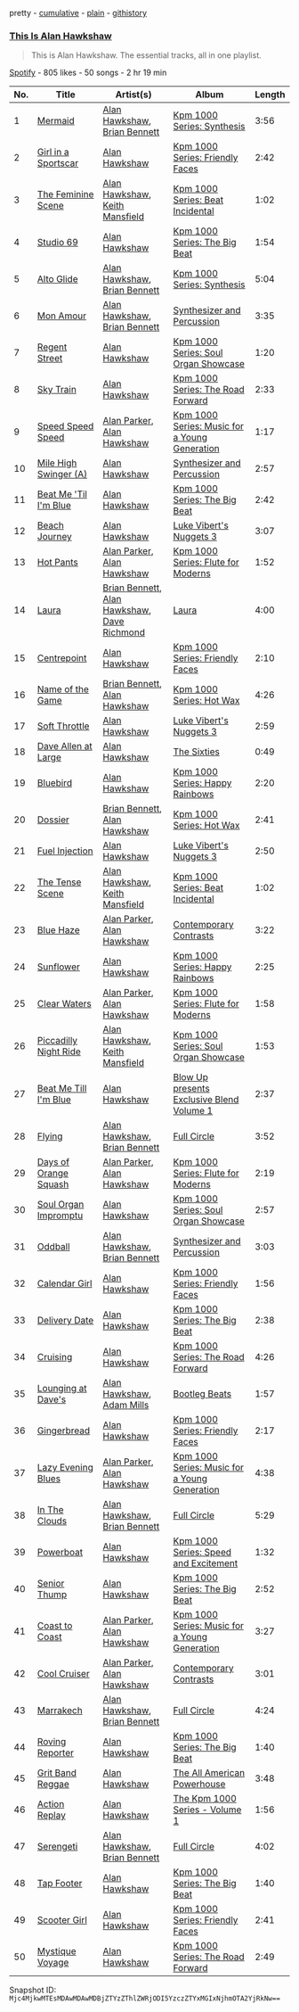 pretty - [cumulative](/playlists/cumulative/37i9dQZF1DZ06evO2F2K1f.md) - [plain](/playlists/plain/37i9dQZF1DZ06evO2F2K1f) - [githistory](https://github.githistory.xyz/mackorone/spotify-playlist-archive/blob/main/playlists/plain/37i9dQZF1DZ06evO2F2K1f)

### [This Is Alan Hawkshaw](https://open.spotify.com/playlist/37i9dQZF1DZ06evO2F2K1f)

> This is Alan Hawkshaw\. The essential tracks, all in one playlist.

[Spotify](https://open.spotify.com/user/spotify) - 805 likes - 50 songs - 2 hr 19 min

| No. | Title | Artist(s) | Album | Length |
|---|---|---|---|---|
| 1 | [Mermaid](https://open.spotify.com/track/4LcogSQgiNo6rtCG70emJj) | [Alan Hawkshaw](https://open.spotify.com/artist/4xJbCqwNfYlbl8v026L24T), [Brian Bennett](https://open.spotify.com/artist/0WP1sO0RYZHeJyd8PLSRBp) | [Kpm 1000 Series: Synthesis](https://open.spotify.com/album/6H9lWC3gxOefkRfDrxmlaB) | 3:56 |
| 2 | [Girl in a Sportscar](https://open.spotify.com/track/3YT4KUgun2us1WLg3f0T9z) | [Alan Hawkshaw](https://open.spotify.com/artist/4xJbCqwNfYlbl8v026L24T) | [Kpm 1000 Series: Friendly Faces](https://open.spotify.com/album/224JifnNZ8kVboTgLkh1JW) | 2:42 |
| 3 | [The Feminine Scene](https://open.spotify.com/track/4T5WDDivphEVKFz2NmVmxn) | [Alan Hawkshaw](https://open.spotify.com/artist/4xJbCqwNfYlbl8v026L24T), [Keith Mansfield](https://open.spotify.com/artist/5slh4AZGBwQKHeKZJCHEYH) | [Kpm 1000 Series: Beat Incidental](https://open.spotify.com/album/1wKRVl9kRVN879WQifzkYg) | 1:02 |
| 4 | [Studio 69](https://open.spotify.com/track/2hETyXkSvWidMCtUAd5xFZ) | [Alan Hawkshaw](https://open.spotify.com/artist/4xJbCqwNfYlbl8v026L24T) | [Kpm 1000 Series: The Big Beat](https://open.spotify.com/album/4KEAda0cN0G2cBoXHfd3uD) | 1:54 |
| 5 | [Alto Glide](https://open.spotify.com/track/02JG2okOS4zeeEpNvORWBo) | [Alan Hawkshaw](https://open.spotify.com/artist/4xJbCqwNfYlbl8v026L24T), [Brian Bennett](https://open.spotify.com/artist/0WP1sO0RYZHeJyd8PLSRBp) | [Kpm 1000 Series: Synthesis](https://open.spotify.com/album/6H9lWC3gxOefkRfDrxmlaB) | 5:04 |
| 6 | [Mon Amour](https://open.spotify.com/track/11kHdzguSb9TOdhJdJO9NN) | [Alan Hawkshaw](https://open.spotify.com/artist/4xJbCqwNfYlbl8v026L24T), [Brian Bennett](https://open.spotify.com/artist/0WP1sO0RYZHeJyd8PLSRBp) | [Synthesizer and Percussion](https://open.spotify.com/album/72CdZr0aEQ4sfkc4HPM310) | 3:35 |
| 7 | [Regent Street](https://open.spotify.com/track/6jONUb62DB6QS22Lk06FmB) | [Alan Hawkshaw](https://open.spotify.com/artist/4xJbCqwNfYlbl8v026L24T) | [Kpm 1000 Series: Soul Organ Showcase](https://open.spotify.com/album/0igqSRlReNwphFAqsflrOZ) | 1:20 |
| 8 | [Sky Train](https://open.spotify.com/track/6YwVCVgTqnoCvcJyDGSxC8) | [Alan Hawkshaw](https://open.spotify.com/artist/4xJbCqwNfYlbl8v026L24T) | [Kpm 1000 Series: The Road Forward](https://open.spotify.com/album/6xdnLajMDIof5HwgTokRLp) | 2:33 |
| 9 | [Speed Speed Speed](https://open.spotify.com/track/0trsIvjLUT4WOq9phJxSz0) | [Alan Parker](https://open.spotify.com/artist/0ZpOIHGVsM7vMZqPt4i214), [Alan Hawkshaw](https://open.spotify.com/artist/4xJbCqwNfYlbl8v026L24T) | [Kpm 1000 Series: Music for a Young Generation](https://open.spotify.com/album/7DSXOfsLNItRe1nYDmAGpL) | 1:17 |
| 10 | [Mile High Swinger \(A\)](https://open.spotify.com/track/2e3Hs6RDMXx09rAoXXlvnC) | [Alan Hawkshaw](https://open.spotify.com/artist/4xJbCqwNfYlbl8v026L24T) | [Synthesizer and Percussion](https://open.spotify.com/album/72CdZr0aEQ4sfkc4HPM310) | 2:57 |
| 11 | [Beat Me 'Til I'm Blue](https://open.spotify.com/track/4IMZjkEjSoYypKK5BmNp7T) | [Alan Hawkshaw](https://open.spotify.com/artist/4xJbCqwNfYlbl8v026L24T) | [Kpm 1000 Series: The Big Beat](https://open.spotify.com/album/4KEAda0cN0G2cBoXHfd3uD) | 2:42 |
| 12 | [Beach Journey](https://open.spotify.com/track/5AEvACPyECiglaH0aNA2JF) | [Alan Hawkshaw](https://open.spotify.com/artist/4xJbCqwNfYlbl8v026L24T) | [Luke Vibert's Nuggets 3](https://open.spotify.com/album/4XhHiKbo6yUr642e0GCrhK) | 3:07 |
| 13 | [Hot Pants](https://open.spotify.com/track/6cE5GBigwh7Zh7PElZpU7j) | [Alan Parker](https://open.spotify.com/artist/0ZpOIHGVsM7vMZqPt4i214), [Alan Hawkshaw](https://open.spotify.com/artist/4xJbCqwNfYlbl8v026L24T) | [Kpm 1000 Series: Flute for Moderns](https://open.spotify.com/album/08LDVimAJ0q1Med0i4uSUM) | 1:52 |
| 14 | [Laura](https://open.spotify.com/track/1xm6n05NR02rGfhPXdbmS2) | [Brian Bennett](https://open.spotify.com/artist/0WP1sO0RYZHeJyd8PLSRBp), [Alan Hawkshaw](https://open.spotify.com/artist/4xJbCqwNfYlbl8v026L24T), [Dave Richmond](https://open.spotify.com/artist/1RE4iKcjwjxa44j99hYLsI) | [Laura](https://open.spotify.com/album/7nG2Idce7vm6pBdxp2eEA1) | 4:00 |
| 15 | [Centrepoint](https://open.spotify.com/track/4o44QfNndsZCCRkHNBlMmp) | [Alan Hawkshaw](https://open.spotify.com/artist/4xJbCqwNfYlbl8v026L24T) | [Kpm 1000 Series: Friendly Faces](https://open.spotify.com/album/224JifnNZ8kVboTgLkh1JW) | 2:10 |
| 16 | [Name of the Game](https://open.spotify.com/track/7jsactTYPuOWrVfLRL40lt) | [Brian Bennett](https://open.spotify.com/artist/0WP1sO0RYZHeJyd8PLSRBp), [Alan Hawkshaw](https://open.spotify.com/artist/4xJbCqwNfYlbl8v026L24T) | [Kpm 1000 Series: Hot Wax](https://open.spotify.com/album/3PAWWGdigwDsVcfsMUu7mr) | 4:26 |
| 17 | [Soft Throttle](https://open.spotify.com/track/5US39IzkxO8nRi4wK9NHOV) | [Alan Hawkshaw](https://open.spotify.com/artist/4xJbCqwNfYlbl8v026L24T) | [Luke Vibert's Nuggets 3](https://open.spotify.com/album/4XhHiKbo6yUr642e0GCrhK) | 2:59 |
| 18 | [Dave Allen at Large](https://open.spotify.com/track/5k90Y1F96cJs2Uj8P3QgAE) | [Alan Hawkshaw](https://open.spotify.com/artist/4xJbCqwNfYlbl8v026L24T) | [The Sixties](https://open.spotify.com/album/4yzoa9DAyLsMXnlfzHZMO7) | 0:49 |
| 19 | [Bluebird](https://open.spotify.com/track/6AMKMSkHyzBE7D1T7uX3rI) | [Alan Hawkshaw](https://open.spotify.com/artist/4xJbCqwNfYlbl8v026L24T) | [Kpm 1000 Series: Happy Rainbows](https://open.spotify.com/album/5m8RDoxitluGPZH7Y3D0XH) | 2:20 |
| 20 | [Dossier](https://open.spotify.com/track/56dgpEZPKvNet9934593ub) | [Brian Bennett](https://open.spotify.com/artist/0WP1sO0RYZHeJyd8PLSRBp), [Alan Hawkshaw](https://open.spotify.com/artist/4xJbCqwNfYlbl8v026L24T) | [Kpm 1000 Series: Hot Wax](https://open.spotify.com/album/3PAWWGdigwDsVcfsMUu7mr) | 2:41 |
| 21 | [Fuel Injection](https://open.spotify.com/track/3mjnC1wLLjX8pzQbv1IQgM) | [Alan Hawkshaw](https://open.spotify.com/artist/4xJbCqwNfYlbl8v026L24T) | [Luke Vibert's Nuggets 3](https://open.spotify.com/album/4XhHiKbo6yUr642e0GCrhK) | 2:50 |
| 22 | [The Tense Scene](https://open.spotify.com/track/5E77JCBqo2tTFZecettFg7) | [Alan Hawkshaw](https://open.spotify.com/artist/4xJbCqwNfYlbl8v026L24T), [Keith Mansfield](https://open.spotify.com/artist/5slh4AZGBwQKHeKZJCHEYH) | [Kpm 1000 Series: Beat Incidental](https://open.spotify.com/album/1wKRVl9kRVN879WQifzkYg) | 1:02 |
| 23 | [Blue Haze](https://open.spotify.com/track/6zS7hMg2Ow7zLqfJqYw9Ta) | [Alan Parker](https://open.spotify.com/artist/0ZpOIHGVsM7vMZqPt4i214), [Alan Hawkshaw](https://open.spotify.com/artist/4xJbCqwNfYlbl8v026L24T) | [Contemporary Contrasts](https://open.spotify.com/album/0MKFedbFML6oMKAt1KOAxv) | 3:22 |
| 24 | [Sunflower](https://open.spotify.com/track/1h70v5iWJWPmLbmQjKoRvT) | [Alan Hawkshaw](https://open.spotify.com/artist/4xJbCqwNfYlbl8v026L24T) | [Kpm 1000 Series: Happy Rainbows](https://open.spotify.com/album/5m8RDoxitluGPZH7Y3D0XH) | 2:25 |
| 25 | [Clear Waters](https://open.spotify.com/track/6zFgiV9dR2fIxDvTQBSP2j) | [Alan Parker](https://open.spotify.com/artist/0ZpOIHGVsM7vMZqPt4i214), [Alan Hawkshaw](https://open.spotify.com/artist/4xJbCqwNfYlbl8v026L24T) | [Kpm 1000 Series: Flute for Moderns](https://open.spotify.com/album/08LDVimAJ0q1Med0i4uSUM) | 1:58 |
| 26 | [Piccadilly Night Ride](https://open.spotify.com/track/1zi8xWfni4JFoPbxp8dLKL) | [Alan Hawkshaw](https://open.spotify.com/artist/4xJbCqwNfYlbl8v026L24T), [Keith Mansfield](https://open.spotify.com/artist/5slh4AZGBwQKHeKZJCHEYH) | [Kpm 1000 Series: Soul Organ Showcase](https://open.spotify.com/album/0igqSRlReNwphFAqsflrOZ) | 1:53 |
| 27 | [Beat Me Till I'm Blue](https://open.spotify.com/track/4iyDtEHvDaZosf3zZkq6sf) | [Alan Hawkshaw](https://open.spotify.com/artist/4xJbCqwNfYlbl8v026L24T) | [Blow Up presents Exclusive Blend Volume 1](https://open.spotify.com/album/4cZe6XeALxQjhc2Mh778Sg) | 2:37 |
| 28 | [Flying](https://open.spotify.com/track/5palyI7Y9KI4gKVMsHfHYJ) | [Alan Hawkshaw](https://open.spotify.com/artist/4xJbCqwNfYlbl8v026L24T), [Brian Bennett](https://open.spotify.com/artist/0WP1sO0RYZHeJyd8PLSRBp) | [Full Circle](https://open.spotify.com/album/21WmhUFUBlQ9txD3irSlAJ) | 3:52 |
| 29 | [Days of Orange Squash](https://open.spotify.com/track/2qoCKiFr4ndUP54Cx0Cyr5) | [Alan Parker](https://open.spotify.com/artist/0ZpOIHGVsM7vMZqPt4i214), [Alan Hawkshaw](https://open.spotify.com/artist/4xJbCqwNfYlbl8v026L24T) | [Kpm 1000 Series: Flute for Moderns](https://open.spotify.com/album/08LDVimAJ0q1Med0i4uSUM) | 2:19 |
| 30 | [Soul Organ Impromptu](https://open.spotify.com/track/7wRok4fwH4ygKr1AtrVFTF) | [Alan Hawkshaw](https://open.spotify.com/artist/4xJbCqwNfYlbl8v026L24T) | [Kpm 1000 Series: Soul Organ Showcase](https://open.spotify.com/album/0igqSRlReNwphFAqsflrOZ) | 2:57 |
| 31 | [Oddball](https://open.spotify.com/track/64cp2gJk8vTFmLKX5djyOg) | [Alan Hawkshaw](https://open.spotify.com/artist/4xJbCqwNfYlbl8v026L24T), [Brian Bennett](https://open.spotify.com/artist/0WP1sO0RYZHeJyd8PLSRBp) | [Synthesizer and Percussion](https://open.spotify.com/album/72CdZr0aEQ4sfkc4HPM310) | 3:03 |
| 32 | [Calendar Girl](https://open.spotify.com/track/7xR5tGKrowaoy5JCHC00az) | [Alan Hawkshaw](https://open.spotify.com/artist/4xJbCqwNfYlbl8v026L24T) | [Kpm 1000 Series: Friendly Faces](https://open.spotify.com/album/224JifnNZ8kVboTgLkh1JW) | 1:56 |
| 33 | [Delivery Date](https://open.spotify.com/track/1EPiKxltYOTINNNqmvNOw0) | [Alan Hawkshaw](https://open.spotify.com/artist/4xJbCqwNfYlbl8v026L24T) | [Kpm 1000 Series: The Big Beat](https://open.spotify.com/album/4KEAda0cN0G2cBoXHfd3uD) | 2:38 |
| 34 | [Cruising](https://open.spotify.com/track/6fFRzJrLWUTTBiCzyMRTnG) | [Alan Hawkshaw](https://open.spotify.com/artist/4xJbCqwNfYlbl8v026L24T) | [Kpm 1000 Series: The Road Forward](https://open.spotify.com/album/6xdnLajMDIof5HwgTokRLp) | 4:26 |
| 35 | [Lounging at Dave's](https://open.spotify.com/track/5byTzKp9kbMCG5miJ7NJZe) | [Alan Hawkshaw](https://open.spotify.com/artist/4xJbCqwNfYlbl8v026L24T), [Adam Mills](https://open.spotify.com/artist/3yvNDjWsj4naAfKrhWvH1m) | [Bootleg Beats](https://open.spotify.com/album/5VeLluSageWRYdDLnWKY22) | 1:57 |
| 36 | [Gingerbread](https://open.spotify.com/track/4lIVwUYL7ZmTjXs8hUWiab) | [Alan Hawkshaw](https://open.spotify.com/artist/4xJbCqwNfYlbl8v026L24T) | [Kpm 1000 Series: Friendly Faces](https://open.spotify.com/album/224JifnNZ8kVboTgLkh1JW) | 2:17 |
| 37 | [Lazy Evening Blues](https://open.spotify.com/track/1TRD0G4Fbm9Q4PkRO2awXu) | [Alan Parker](https://open.spotify.com/artist/0ZpOIHGVsM7vMZqPt4i214), [Alan Hawkshaw](https://open.spotify.com/artist/4xJbCqwNfYlbl8v026L24T) | [Kpm 1000 Series: Music for a Young Generation](https://open.spotify.com/album/7DSXOfsLNItRe1nYDmAGpL) | 4:38 |
| 38 | [In The Clouds](https://open.spotify.com/track/4DwjPKXBx1HmHSIEbr2y25) | [Alan Hawkshaw](https://open.spotify.com/artist/4xJbCqwNfYlbl8v026L24T), [Brian Bennett](https://open.spotify.com/artist/0WP1sO0RYZHeJyd8PLSRBp) | [Full Circle](https://open.spotify.com/album/21WmhUFUBlQ9txD3irSlAJ) | 5:29 |
| 39 | [Powerboat](https://open.spotify.com/track/4rrNpVsELkya1KoOWorhOd) | [Alan Hawkshaw](https://open.spotify.com/artist/4xJbCqwNfYlbl8v026L24T) | [Kpm 1000 Series: Speed and Excitement](https://open.spotify.com/album/5rQHMZRMkdwgPwiznrkFTP) | 1:32 |
| 40 | [Senior Thump](https://open.spotify.com/track/4vUTy6NLKpoBah5dpNQ1ZD) | [Alan Hawkshaw](https://open.spotify.com/artist/4xJbCqwNfYlbl8v026L24T) | [Kpm 1000 Series: The Big Beat](https://open.spotify.com/album/4KEAda0cN0G2cBoXHfd3uD) | 2:52 |
| 41 | [Coast to Coast](https://open.spotify.com/track/5N9rr1pdKu8Pgy87IiLVEj) | [Alan Parker](https://open.spotify.com/artist/0ZpOIHGVsM7vMZqPt4i214), [Alan Hawkshaw](https://open.spotify.com/artist/4xJbCqwNfYlbl8v026L24T) | [Kpm 1000 Series: Music for a Young Generation](https://open.spotify.com/album/7DSXOfsLNItRe1nYDmAGpL) | 3:27 |
| 42 | [Cool Cruiser](https://open.spotify.com/track/5STTE3rxT5B8GpqoxBhmTO) | [Alan Parker](https://open.spotify.com/artist/0ZpOIHGVsM7vMZqPt4i214), [Alan Hawkshaw](https://open.spotify.com/artist/4xJbCqwNfYlbl8v026L24T) | [Contemporary Contrasts](https://open.spotify.com/album/0MKFedbFML6oMKAt1KOAxv) | 3:01 |
| 43 | [Marrakech](https://open.spotify.com/track/5g8V7qpugfxt7rKyL7oEwB) | [Alan Hawkshaw](https://open.spotify.com/artist/4xJbCqwNfYlbl8v026L24T), [Brian Bennett](https://open.spotify.com/artist/0WP1sO0RYZHeJyd8PLSRBp) | [Full Circle](https://open.spotify.com/album/21WmhUFUBlQ9txD3irSlAJ) | 4:24 |
| 44 | [Roving Reporter](https://open.spotify.com/track/70ilfw7o4EekgZt3P8EgDz) | [Alan Hawkshaw](https://open.spotify.com/artist/4xJbCqwNfYlbl8v026L24T) | [Kpm 1000 Series: The Big Beat](https://open.spotify.com/album/4KEAda0cN0G2cBoXHfd3uD) | 1:40 |
| 45 | [Grit Band Reggae](https://open.spotify.com/track/5nrylaTPkYn3B5b5dtHuGz) | [Alan Hawkshaw](https://open.spotify.com/artist/4xJbCqwNfYlbl8v026L24T) | [The All American Powerhouse](https://open.spotify.com/album/5opSzualaqCe9iqHQxo6I8) | 3:48 |
| 46 | [Action Replay](https://open.spotify.com/track/5So0Gqy5hxb82PuNzFBn6o) | [Alan Hawkshaw](https://open.spotify.com/artist/4xJbCqwNfYlbl8v026L24T) | [The Kpm 1000 Series \- Volume 1](https://open.spotify.com/album/1svikpX3DorNerwbCIGi6H) | 1:56 |
| 47 | [Serengeti](https://open.spotify.com/track/06K7wmMQ4rBkOv3LRTuqiR) | [Alan Hawkshaw](https://open.spotify.com/artist/4xJbCqwNfYlbl8v026L24T), [Brian Bennett](https://open.spotify.com/artist/0WP1sO0RYZHeJyd8PLSRBp) | [Full Circle](https://open.spotify.com/album/21WmhUFUBlQ9txD3irSlAJ) | 4:02 |
| 48 | [Tap Footer](https://open.spotify.com/track/2360JvZBIuCjy0NqUw5b1V) | [Alan Hawkshaw](https://open.spotify.com/artist/4xJbCqwNfYlbl8v026L24T) | [Kpm 1000 Series: The Big Beat](https://open.spotify.com/album/4KEAda0cN0G2cBoXHfd3uD) | 1:40 |
| 49 | [Scooter Girl](https://open.spotify.com/track/4bH1kAgbHVCtxhRFl98Q9L) | [Alan Hawkshaw](https://open.spotify.com/artist/4xJbCqwNfYlbl8v026L24T) | [Kpm 1000 Series: Friendly Faces](https://open.spotify.com/album/224JifnNZ8kVboTgLkh1JW) | 2:41 |
| 50 | [Mystique Voyage](https://open.spotify.com/track/4sgv8AIbpS2ABbxVtiOCCc) | [Alan Hawkshaw](https://open.spotify.com/artist/4xJbCqwNfYlbl8v026L24T) | [Kpm 1000 Series: The Road Forward](https://open.spotify.com/album/6xdnLajMDIof5HwgTokRLp) | 2:49 |

Snapshot ID: `Mjc4MjkwMTEsMDAwMDAwMDBjZTYzZThlZWRjODI5YzczZTYxMGIxNjhmOTA2YjRkNw==`

